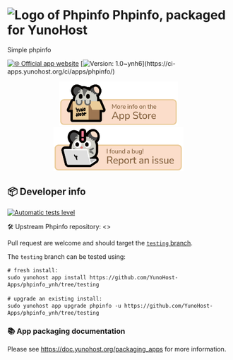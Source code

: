 <!--
N.B.: This README was automatically generated by <https://github.com/YunoHost/apps_tools/blob/main/readme_generator>
It shall NOT be edited by hand.
-->

<h1>
  <img src="https://raw.githubusercontent.com/YunoHost/apps/main/logos/phpinfo.png" width="32px" alt="Logo of Phpinfo">
  Phpinfo, packaged for YunoHost
</h1>

Simple phpinfo

[![🌐 Official app website](https://img.shields.io/badge/Official_app_website-darkgreen?style=for-the-badge)](https://www.php.net/manual/fr/function.phpinfo.php)
[![Version: 1.0~ynh6](https://img.shields.io/badge/Version-1.0~ynh6-rgba(0,150,0,1)?style=for-the-badge)](https://ci-apps.yunohost.org/ci/apps/phpinfo/)

<div align="center">
<a href="https://apps.yunohost.org/app/phpinfo"><img height="100px" src="https://github.com/YunoHost/yunohost-artwork/raw/refs/heads/main/badges/neopossum-badges/badge_more_info_on_the_appstore.svg"/></a>
<a href="https://github.com/YunoHost-Apps/phpinfo_ynh/issues"><img height="100px" src="https://github.com/YunoHost/yunohost-artwork/raw/refs/heads/main/badges/neopossum-badges/badge_report_an_issue.svg"/></a>
</div>

## 📦 Developer info

[![Automatic tests level](https://apps.yunohost.org/badge/cilevel/phpinfo)](https://ci-apps.yunohost.org/ci/apps/phpinfo/)

🛠️ Upstream Phpinfo repository: <>

Pull request are welcome and should target the [`testing` branch](https://github.com/YunoHost-Apps/phpinfo_ynh/tree/testing).

The `testing` branch can be tested using:
```
# fresh install:
sudo yunohost app install https://github.com/YunoHost-Apps/phpinfo_ynh/tree/testing

# upgrade an existing install:
sudo yunohost app upgrade phpinfo -u https://github.com/YunoHost-Apps/phpinfo_ynh/tree/testing
```

### 📚 App packaging documentation

Please see <https://doc.yunohost.org/packaging_apps> for more information.